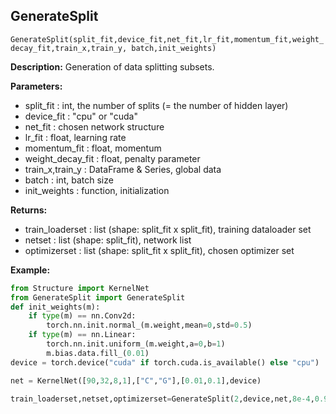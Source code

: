## GenerateSplit
`GenerateSplit(split_fit,device_fit,net_fit,lr_fit,momentum_fit,weight_decay_fit,train_x,train_y, batch,init_weights)`

**Description:** Generation of data splitting subsets.

**Parameters:** 
- split_fit : int, the number of splits (= the number of hidden layer)
- device_fit : "cpu" or "cuda"
- net_fit : chosen network structure
- lr_fit : float, learning rate
- momentum_fit : float, momentum
- weight_decay_fit : float, penalty parameter
- train_x,train_y  : DataFrame & Series, global data
- batch : int, batch size
- init_weights : function, initialization 

**Returns:**
- train_loaderset : list (shape: split_fit x split_fit), training dataloader set
- netset : list (shape: split_fit), network list
- optimizerset : list (shape: split_fit x split_fit), chosen optimizer set

**Example:**
```python
from Structure import KernelNet
from GenerateSplit import GenerateSplit
def init_weights(m):
    if type(m) == nn.Conv2d:
        torch.nn.init.normal_(m.weight,mean=0,std=0.5)
    if type(m) == nn.Linear:
        torch.nn.init.uniform_(m.weight,a=0,b=1)
        m.bias.data.fill_(0.01)
device = torch.device("cuda" if torch.cuda.is_available() else "cpu")

net = KernelNet([90,32,8,1],["C","G"],[0.01,0.1],device)

train_loaderset,netset,optimizerset=GenerateSplit(2,device,net,8e-4,0.9,1e-4,train_x,train_y, batch,init_weights)
```